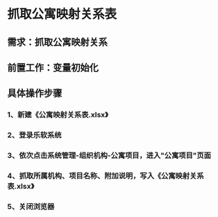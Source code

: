 # 抓取公寓映射关系表

## 需求：抓取公寓映射关系

## 前置工作：变量初始化

## 具体操作步骤

### 1、新建《公寓映射关系表.xlsx》

### 2、登录乐软系统

### 3、依次点击系统管理-组织机构-公寓项目，进入"公寓项目"页面

### 4、抓取所属机构、项目名称、附加说明，写入《公寓映射关系表.xlsx》

### 5、关闭浏览器

